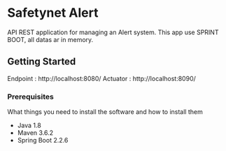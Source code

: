 # Safetynet Alert
API REST application for managing an Alert system. 
This app use SPRINT BOOT, all datas ar in memory.

## Getting Started

Endpoint : http://localhost:8080/
Actuator : http://localhost:8090/

### Prerequisites

What things you need to install the software and how to install them

- Java 1.8
- Maven 3.6.2
- Spring Boot 2.2.6